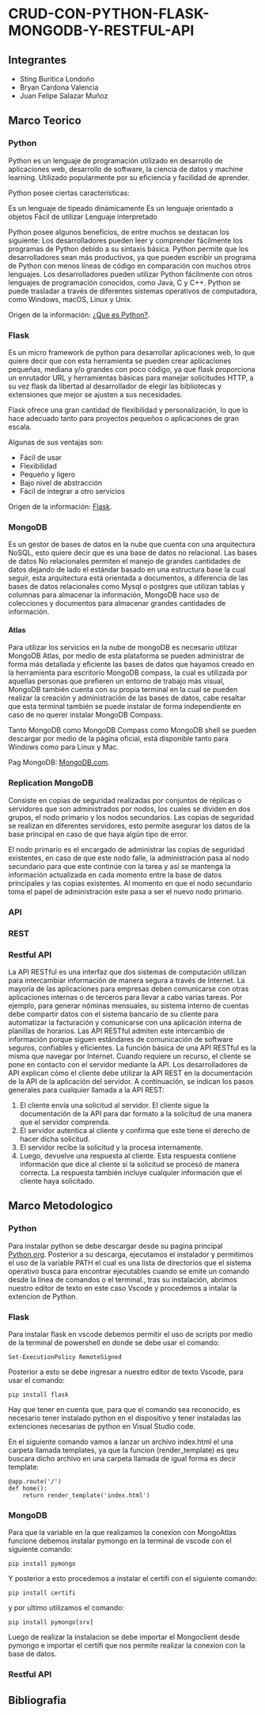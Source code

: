 # CRUD-CON-PYTHON-FLASK-MONGODB-Y-RESTFUL-API
## Integrantes
- Sting Buritica Londoño
- Bryan Cardona Valencia
- Juan Felipe Salazar Muñoz
## Marco Teorico
### Python
Python es un lenguaje de programación utilizado en desarrollo de aplicaciones web, desarrollo de software, la ciencia de datos y machine learning. Utilizado popularmente por su eficiencia y facilidad de aprender. 

Python posee ciertas características:  

Es un lenguaje de tipeado dinámicamente 
Es un lenguaje orientado a objetos
Fácil de utilizar 
Lenguaje interpretado

Python posee algunos beneficios, de entre muchos se destacan los siguiente: 
Los desarrolladores pueden leer y comprender fácilmente los programas de Python debido a su sintaxis básica.
Python permite que los desarrolladores sean más productivos, ya que pueden escribir un programa de Python con menos líneas de código en comparación con muchos otros lenguajes.
Los desarrolladores pueden utilizar Python fácilmente con otros lenguajes de programación conocidos, como Java, C y C++.
Python se puede trasladar a través de diferentes sistemas operativos de computadora, como Windows, macOS, Linux y Unix.

Origen de la información: [¿Que es Python?](https://aws.amazon.com/es/what-is/python/).
### Flask
Es un micro framework de python para desarrollar aplicaciones web, lo que quiere decir que con esta herramienta se pueden crear aplicaciones pequeñas, mediana y/o grandes con poco código, ya que flask proporciona un enrutador URL y herramientas básicas para manejar solicitudes HTTP, a su vez flask da libertad al desarrollador de elegir las bibliotecas y extensiones que mejor se ajusten a sus necesidades. 

Flask ofrece una gran cantidad de flexibilidad y personalización, lo que lo hace adecuado tanto para proyectos pequeños o aplicaciones de gran escala. 

Algunas de sus ventajas son: 

- Fácil de usar 
- Flexibilidad 
- Pequeño y ligero
- Bajo nivel de abstracción 
- Fácil de integrar a otro servicios

Origen de la información: [Flask](https://www.youtube.com/watch?v=W-SfC_V7P6o). 

### MongoDB
Es un gestor de bases de datos en la nube que cuenta con una arquitectura NoSQL, esto quiere decir que es una base de datos no relacional. Las bases de datos No relacionales permiten el manejo de grandes cantidades de datos dejando de lado el estándar basado en una estructura base la cual seguir, esta arquitectura está orientada a documentos, a diferencia de las bases de datos relacionales como Mysql o postgres que utilizan tablas y columnas para almacenar la información, MongoDB hace uso de colecciones y documentos para almacenar grandes cantidades de información.

#### Atlas
Para utilizar los servicios en la nube de mongoDB es necesario utilizar MongoDB Atlas, por medio de esta plataforma se pueden administrar de forma más detallada y eficiente las bases de datos que hayamos creado en la herramienta para escritorio MongoDB compass, la cual es utilizada por aquellas personas que prefieren un entorno de trabajo más visual, MongoDB también cuenta con su propia terminal en la cual se pueden realizar la creación y administración de las bases de datos, cabe resaltar que esta terminal también se puede instalar de forma independiente en caso de no querer instalar MongoDB Compass.

Tanto MongoDB como MongoDB Compass como MongoDB shell se pueden descargar por medio de la página oficial, está disponible tanto para Windows como para Linux y Mac.

Pag MongoDB: [MongoDB.com](https://www.mongodb.com/es).

### Replication MongoDB
Consiste en copias de seguridad realizadas por conjuntos de réplicas o servidores que son administrados por nodos, los cuales se dividen en dos grupos, el nodo primario y los nodos secundarios. Las copias de seguridad se realizan en diferentes servidores, esto permite asegurar los datos de la base principal en caso de que haya algún tipo de error.

El nodo primario es el encargado de administrar las copias de seguridad existentes, en caso de que este nodo falle, la administración pasa al nodo secundario para que este continúe con la tarea y así se mantenga la información actualizada en cada momento entre la base de datos principales y las copias existentes. Al momento en que el nodo secundario toma el papel de administración este pasa a ser el nuevo nodo primario.

### API

### REST

### Restful API
La API RESTful es una interfaz que dos sistemas de computación utilizan para intercambiar información de manera segura a través de Internet. La mayoría de las aplicaciones para empresas deben comunicarse con otras aplicaciones internas o de terceros para llevar a cabo varias tareas. Por ejemplo, para generar nóminas mensuales, su sistema interno de cuentas debe compartir datos con el sistema bancario de su cliente para automatizar la facturación y comunicarse con una aplicación interna de planillas de horarios. Las API RESTful admiten este intercambio de información porque siguen estándares de comunicación de software seguros, confiables y eficientes.
La función básica de una API RESTful es la misma que navegar por Internet. Cuando requiere un recurso, el cliente se pone en contacto con el servidor mediante la API. Los desarrolladores de API explican cómo el cliente debe utilizar la API REST en la documentación de la API de la aplicación del servidor. A continuación, se indican los pasos generales para cualquier llamada a la API REST: 

1. El cliente envía una solicitud al servidor. El cliente sigue la documentación de la API para dar formato a la solicitud de una manera que el servidor comprenda.
2. El servidor autentica al cliente y confirma que este tiene el derecho de hacer dicha solicitud.
3. El servidor recibe la solicitud y la procesa internamente.
4. Luego, devuelve una respuesta al cliente. Esta respuesta contiene información que dice al cliente si la solicitud se procesó de manera correcta. La respuesta también incluye cualquier información que el cliente haya solicitado.

## Marco Metodologico

### Python
Para instalar python se debe descargar desde su pagina principal [Python.org](https://www.python.org/downloads/). 
Posterior a su descarga, ejecutamos el instalador y permitimos el uso de la variable PATH el cual es una lista de directorios que el sistema operativo busca para encontrar ejecutables cuando se emite un comando desde la línea de comandos o el terminal., tras su instalación, abrimos nuestro editor de texto en este caso Vscode y procedemos a intalar la extencion de Python. 
### Flask
Para instalar flask en vscode debemos permitir el uso de scripts por medio de la terminal de powershell en donde se debe usar el comando:

```
Set-ExecutionPolicy RemoteSigned
```
Posterior a esto se debe ingresar a nuestro editor de texto Vscode, para usar el comando: 
```
pip install flask
```
Hay que tener en cuenta que, para que el comando sea reconocido, es necesario tener instalado python en el dispositivo y tener instaladas las extenciones necesarias de python en Visual Studio code.

En el siguiente comando vamos a lanzar un archivo index.html el una carpeta llamada templates, ya que la funcion (render_template) es qeu buscara dicho archivo en una carpeta llamada de igual forma es decir template: 

```
@app.route('/')
def home():
    return render_template('index.html')
```

### MongoDB
Para que la variable en la que realizamos la conexion con MongoAtlas funcione debemos instalar pymongo en la terminal de vscode con el siguiente comando:
```
pip install pymongo
```
Y posterior a esto procedemos a instalar el certifi con el siguiente comando: 
```
pip install certifi
```
y por ultimo utilizamos el comando: 
```
pip install pymongo[srv]
```
Luego de realizar la instalacion se debe importar el Mongoclient desde pymongo e importar el certifi que nos permite realizar la conexion con la base de datos. 
### Restful API

## Bibliografia

